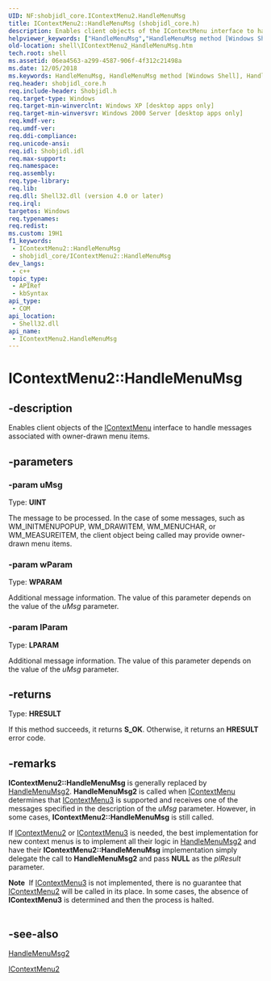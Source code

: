 ```yaml
---
UID: NF:shobjidl_core.IContextMenu2.HandleMenuMsg
title: IContextMenu2::HandleMenuMsg (shobjidl_core.h)
description: Enables client objects of the IContextMenu interface to handle messages associated with owner-drawn menu items.
helpviewer_keywords: ["HandleMenuMsg","HandleMenuMsg method [Windows Shell]","HandleMenuMsg method [Windows Shell]","IContextMenu2 interface","IContextMenu2 interface [Windows Shell]","HandleMenuMsg method","IContextMenu2.HandleMenuMsg","IContextMenu2::HandleMenuMsg","_win32_IContextMenu2_HandleMenuMsg","shell.IContextMenu2_HandleMenuMsg","shobjidl_core/IContextMenu2::HandleMenuMsg"]
old-location: shell\IContextMenu2_HandleMenuMsg.htm
tech.root: shell
ms.assetid: 06ea4563-a299-4587-906f-4f312c21498a
ms.date: 12/05/2018
ms.keywords: HandleMenuMsg, HandleMenuMsg method [Windows Shell], HandleMenuMsg method [Windows Shell],IContextMenu2 interface, IContextMenu2 interface [Windows Shell],HandleMenuMsg method, IContextMenu2.HandleMenuMsg, IContextMenu2::HandleMenuMsg, _win32_IContextMenu2_HandleMenuMsg, shell.IContextMenu2_HandleMenuMsg, shobjidl_core/IContextMenu2::HandleMenuMsg
req.header: shobjidl_core.h
req.include-header: Shobjidl.h
req.target-type: Windows
req.target-min-winverclnt: Windows XP [desktop apps only]
req.target-min-winversvr: Windows 2000 Server [desktop apps only]
req.kmdf-ver: 
req.umdf-ver: 
req.ddi-compliance: 
req.unicode-ansi: 
req.idl: Shobjidl.idl
req.max-support: 
req.namespace: 
req.assembly: 
req.type-library: 
req.lib: 
req.dll: Shell32.dll (version 4.0 or later)
req.irql: 
targetos: Windows
req.typenames: 
req.redist: 
ms.custom: 19H1
f1_keywords:
 - IContextMenu2::HandleMenuMsg
 - shobjidl_core/IContextMenu2::HandleMenuMsg
dev_langs:
 - c++
topic_type:
 - APIRef
 - kbSyntax
api_type:
 - COM
api_location:
 - Shell32.dll
api_name:
 - IContextMenu2.HandleMenuMsg
---
```


# IContextMenu2::HandleMenuMsg


## -description

Enables client objects of the <a href="/windows/desktop/api/shobjidl_core/nn-shobjidl_core-icontextmenu">IContextMenu</a> interface to handle messages associated with owner-drawn menu items.

## -parameters

### -param uMsg

Type: <b>UINT</b>

The message to be processed. In the case of some messages, such as WM_INITMENUPOPUP, WM_DRAWITEM, WM_MENUCHAR, or WM_MEASUREITEM, the client object being called may provide owner-drawn menu items.

### -param wParam

Type: <b>WPARAM</b>

Additional message information. The value of this parameter depends on the value of the <i>uMsg</i> parameter.

### -param lParam

Type: <b>LPARAM</b>

Additional message information. The value of this parameter depends on the value of the <i>uMsg</i> parameter.

## -returns

Type: <b>HRESULT</b>

If this method succeeds, it returns <b>S_OK</b>. Otherwise, it returns an <b>HRESULT</b> error code.

## -remarks

<b>IContextMenu2::HandleMenuMsg</b> is generally replaced by <a href="/windows/desktop/api/shobjidl_core/nf-shobjidl_core-icontextmenu3-handlemenumsg2">HandleMenuMsg2</a>. <b>HandleMenuMsg2</b> is called when <a href="/windows/desktop/api/shobjidl_core/nn-shobjidl_core-icontextmenu">IContextMenu</a> determines that <a href="/windows/desktop/api/shobjidl_core/nn-shobjidl_core-icontextmenu3">IContextMenu3</a> is supported and receives one of the messages specified in the description of the <i>uMsg</i> parameter. However, in some cases, <b>IContextMenu2::HandleMenuMsg</b> is still called.

If <a href="/windows/desktop/api/shobjidl_core/nn-shobjidl_core-icontextmenu2">IContextMenu2</a> or <a href="/windows/desktop/api/shobjidl_core/nn-shobjidl_core-icontextmenu3">IContextMenu3</a> is needed, the best implementation for new context menus is to implement all their logic in <a href="/windows/desktop/api/shobjidl_core/nf-shobjidl_core-icontextmenu3-handlemenumsg2">HandleMenuMsg2</a> and have their <b>IContextMenu2::HandleMenuMsg</b> implementation simply delegate the call to <b>HandleMenuMsg2</b> and pass <b>NULL</b> as the <i>plResult</i> parameter.


<div class="alert"><b>Note</b>  If <a href="/windows/desktop/api/shobjidl_core/nn-shobjidl_core-icontextmenu3">IContextMenu3</a> is not implemented, there is no guarantee that <a href="/windows/desktop/api/shobjidl_core/nn-shobjidl_core-icontextmenu2">IContextMenu2</a> will be called in its place. In some cases, the absence of <b>IContextMenu3</b> is determined and then the process is halted.
      </div>
<div> </div>

## -see-also

<a href="/windows/desktop/api/shobjidl_core/nf-shobjidl_core-icontextmenu3-handlemenumsg2">HandleMenuMsg2</a>



<a href="/windows/desktop/api/shobjidl_core/nn-shobjidl_core-icontextmenu2">IContextMenu2</a>
